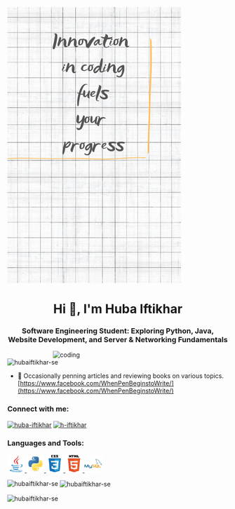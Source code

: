 ![logo](https://github.com/HubaIftikhar-SE/HubaIftikhar-SE/blob/main/1.png)
<h1 align="center">Hi 👋, I'm Huba Iftikhar</h1>
<h3 align="center">Software Engineering Student: Exploring Python, Java, Website Development, and Server & Networking Fundamentals</h3>

<img align="right" alt="coding" width="400" src="https://media3.giphy.com/media/hpXdHPfFI5wTABdDx9/giphy.gif?cid=6c09b952cw02qtug0q0kmq4f1g0wl89jh0y8vtrtaxmxjidf&ep=v1_internal_gif_by_id&rid=giphy.gif&ct=g">


<p align="left"> <img src="https://komarev.com/ghpvc/?username=hubaiftikhar-se&label=Profile%20views&color=0e75b6&style=flat" alt="hubaiftikhar-se" /> </p>

- 📝 Occasionally penning articles and reviewing books on various topics. [https://www.facebook.com/WhenPenBeginstoWrite/](https://www.facebook.com/WhenPenBeginstoWrite/)

<h3 align="left">Connect with me:</h3>
<p align="left">
<a href="https://linkedin.com/in/huba-iftikhar" target="blank"><img align="center" src="https://raw.githubusercontent.com/rahuldkjain/github-profile-readme-generator/master/src/images/icons/Social/linked-in-alt.svg" alt="huba-iftikhar" height="30" width="40" /></a>
<a href="https://stackoverflow.com/users/h-iftikhar" target="blank"><img align="center" src="https://raw.githubusercontent.com/rahuldkjain/github-profile-readme-generator/master/src/images/icons/Social/stack-overflow.svg" alt="h-iftikhar" height="30" width="40" /></a>
</p>

<h3 align="left">Languages and Tools:</h3>
<p align="left">
  <a href="https://www.java.com" target="_blank" rel="noreferrer">
    <img src="https://raw.githubusercontent.com/devicons/devicon/master/icons/java/java-original.svg" alt="java" width="40" height="40"/>
  </a>
  <a href="https://www.python.org" target="_blank" rel="noreferrer">
    <img src="https://raw.githubusercontent.com/devicons/devicon/master/icons/python/python-original.svg" alt="python" width="40" height="40"/>
  </a>
  <a href="https://www.w3schools.com/css/" target="_blank" rel="noreferrer">
    <img src="https://raw.githubusercontent.com/devicons/devicon/master/icons/css3/css3-original-wordmark.svg" alt="css3" width="40" height="40"/>
  </a>
  <a href="https://www.w3.org/html/" target="_blank" rel="noreferrer">
    <img src="https://raw.githubusercontent.com/devicons/devicon/master/icons/html5/html5-original-wordmark.svg" alt="html5" width="40" height="40"/>
  </a>
  <a href="https://www.mysql.com/" target="_blank" rel="noreferrer">
    <img src="https://raw.githubusercontent.com/devicons/devicon/master/icons/mysql/mysql-original-wordmark.svg" alt="mysql" width="40" height="40"/>
  </a>
</p>


<p><img align="left" src="https://github-readme-stats.vercel.app/api/top-langs?username=hubaiftikhar-se&show_icons=true&locale=en&layout=compact" alt="hubaiftikhar-se" /></p>

<p>&nbsp;<img align="center" src="https://github-readme-stats.vercel.app/api?username=hubaiftikhar-se&show_icons=true&locale=en" alt="hubaiftikhar-se" /></p>

<p><img align="center" src="https://github-readme-streak-stats.herokuapp.com/?user=hubaiftikhar-se&" alt="hubaiftikhar-se" /></p>



